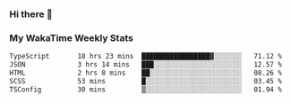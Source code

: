 ### Hi there 👋

<!--
**royschrauwen/royschrauwen** is a ✨ _special_ ✨ repository because its `README.md` (this file) appears on your GitHub profile.

Here are some ideas to get you started:

- 🔭 I’m currently working on ...
- 🌱 I’m currently learning ...
- 👯 I’m looking to collaborate on ...
- 🤔 I’m looking for help with ...
- 💬 Ask me about ...
- 📫 How to reach me: ...
- 😄 Pronouns: ...
- ⚡ Fun fact: ...
-->


### My WakaTime Weekly Stats
<!--START_SECTION:waka-->

```txt
TypeScript       18 hrs 23 mins  █████████████████▓░░░░░░░   71.12 %
JSON             3 hrs 14 mins   ███░░░░░░░░░░░░░░░░░░░░░░   12.57 %
HTML             2 hrs 8 mins    ██░░░░░░░░░░░░░░░░░░░░░░░   08.26 %
SCSS             53 mins         █░░░░░░░░░░░░░░░░░░░░░░░░   03.45 %
TSConfig         30 mins         ▒░░░░░░░░░░░░░░░░░░░░░░░░   01.94 %
```

<!--END_SECTION:waka-->
